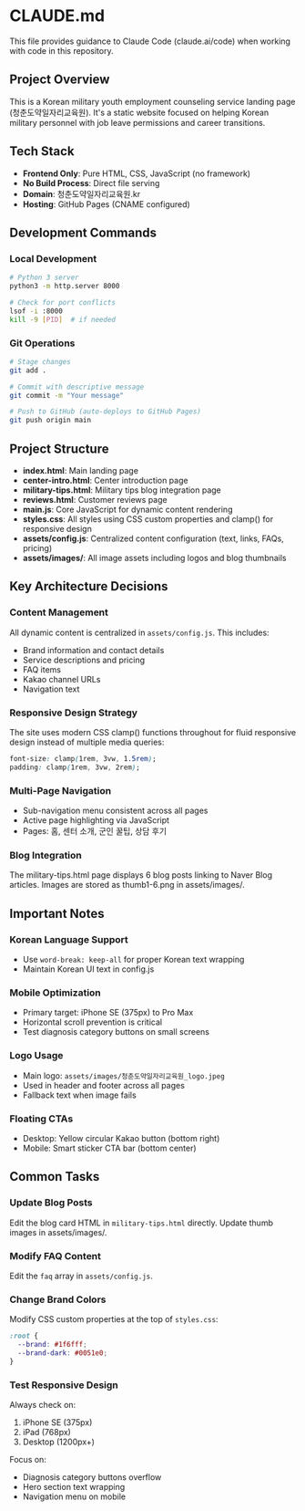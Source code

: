 # CLAUDE.md

This file provides guidance to Claude Code (claude.ai/code) when working with code in this repository.

## Project Overview
This is a Korean military youth employment counseling service landing page (청춘도약일자리교육원). It's a static website focused on helping Korean military personnel with job leave permissions and career transitions.

## Tech Stack
- **Frontend Only**: Pure HTML, CSS, JavaScript (no framework)
- **No Build Process**: Direct file serving
- **Domain**: 청춘도약일자리교육원.kr
- **Hosting**: GitHub Pages (CNAME configured)

## Development Commands

### Local Development
```bash
# Python 3 server
python3 -m http.server 8000

# Check for port conflicts
lsof -i :8000
kill -9 [PID]  # if needed
```

### Git Operations
```bash
# Stage changes
git add .

# Commit with descriptive message
git commit -m "Your message"

# Push to GitHub (auto-deploys to GitHub Pages)
git push origin main
```

## Project Structure
- **index.html**: Main landing page
- **center-intro.html**: Center introduction page
- **military-tips.html**: Military tips blog integration page
- **reviews.html**: Customer reviews page
- **main.js**: Core JavaScript for dynamic content rendering
- **styles.css**: All styles using CSS custom properties and clamp() for responsive design
- **assets/config.js**: Centralized content configuration (text, links, FAQs, pricing)
- **assets/images/**: All image assets including logos and blog thumbnails

## Key Architecture Decisions

### Content Management
All dynamic content is centralized in `assets/config.js`. This includes:
- Brand information and contact details
- Service descriptions and pricing
- FAQ items
- Kakao channel URLs
- Navigation text

### Responsive Design Strategy
The site uses modern CSS clamp() functions throughout for fluid responsive design instead of multiple media queries:
```css
font-size: clamp(1rem, 3vw, 1.5rem);
padding: clamp(1rem, 3vw, 2rem);
```

### Multi-Page Navigation
- Sub-navigation menu consistent across all pages
- Active page highlighting via JavaScript
- Pages: 홈, 센터 소개, 군인 꿀팁, 상담 후기

### Blog Integration
The military-tips.html page displays 6 blog posts linking to Naver Blog articles. Images are stored as thumb1-6.png in assets/images/.

## Important Notes

### Korean Language Support
- Use `word-break: keep-all` for proper Korean text wrapping
- Maintain Korean UI text in config.js

### Mobile Optimization
- Primary target: iPhone SE (375px) to Pro Max
- Horizontal scroll prevention is critical
- Test diagnosis category buttons on small screens

### Logo Usage
- Main logo: `assets/images/청춘도약일자리교육원_logo.jpeg`
- Used in header and footer across all pages
- Fallback text when image fails

### Floating CTAs
- Desktop: Yellow circular Kakao button (bottom right)
- Mobile: Smart sticker CTA bar (bottom center)

## Common Tasks

### Update Blog Posts
Edit the blog card HTML in `military-tips.html` directly. Update thumb images in assets/images/.

### Modify FAQ Content
Edit the `faq` array in `assets/config.js`.

### Change Brand Colors
Modify CSS custom properties at the top of `styles.css`:
```css
:root {
  --brand: #1f6fff;
  --brand-dark: #0051e0;
}
```

### Test Responsive Design
Always check on:
1. iPhone SE (375px)
2. iPad (768px)
3. Desktop (1200px+)

Focus on:
- Diagnosis category buttons overflow
- Hero section text wrapping
- Navigation menu on mobile